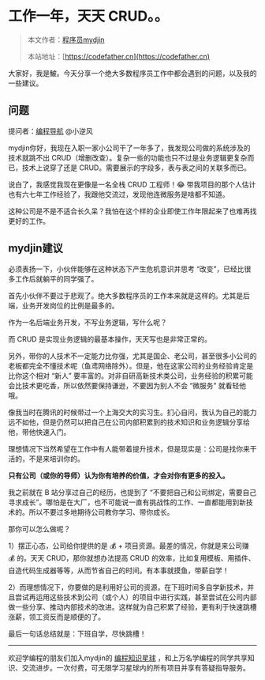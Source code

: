 # 工作一年，天天 CRUD。。

> 本文作者：[程序员mydjin](https://yuyuanweb.feishu.cn/wiki/Abldw5WkjidySxkKxU2cQdAtnah)
>
> 本站地址：[https://codefather.cn](https://codefather.cn)

大家好，我是鮍。今天分享一个绝大多数程序员工作中都会遇到的问题，以及我的一些建议。

## 问题

提问者：[编程导航](https://mp.weixin.qq.com/s?__biz=MzI1NDczNTAwMA==&mid=2247542286&idx=1&sn=6685eaf9dd41cb318553975715723f3a&chksm=e9c2c1f9deb548efc3edc40de3f8dae5cf604eede1ed02e6ef3dcd520f81a286b8cdfbe03515&token=1679026663&lang=zh_CN&scene=21#wechat_redirect) @小逆风

mydjin你好，我现在入职一家小公司干了一年多了，我发现公司做的系统涉及的技术就跳不出 CRUD（增删改查）。复杂一些的功能也只不过是业务逻辑更复杂而已，技术上说穿了还是 CRUD。需要展示的字段多，表与表之间的关联多而已。

说白了，我感觉我现在更像是一名全栈 CRUD 工程师！😂 带我项目的那个人估计也有六七年工作经验了，我跟他交流过，发现他连微服务是啥都不知道。

这种公司是不是不适合长久呆？我怕在这个样的企业即使工作年限起来了也难再找更好的工作。

## mydjin建议

必须表扬一下，小伙伴能够在这种状态下产生危机意识并思考 “改变”，已经比很多工作后就躺平的同学强了。

首先小伙伴不要过于悲观了。绝大多数程序员的工作本来就是这样的。尤其是后端，业务开发岗位的比例是最多的。

作为一名后端业务开发，不写业务逻辑，写什么呢？

而 CRUD 是实现业务逻辑的最基本操作，天天写也是非常正常的。

另外，带你的人技术不一定能力比你强，尤其是国企、老公司，甚至很多小公司的老板都完全不懂技术呢（鱼鸢网络除外）。但是，他在这家公司的业务经验肯定是比你这个相对 “新人” 要丰富的。对非自研高新技术类公司，业务经验的积累可能会比技术更吃香，所以依然要保持谦逊，不要因为别人不会 “微服务” 就看轻他哦。

像我当时在腾讯的时候带过一个上海交大的实习生。扪心自问，我认为自己的能力远不如他，但是仍然可以把自己在公司内部积累到的技术知识和业务逻辑分享给他，带他快速入门。

理想情况下当然希望在工作中有人能带着提升技术，但是现实是：公司是找你来干活的，不是来培训你的。

**只有公司（或你的导师）认为你有培养的价值，才会对你有更多的投入。**

我之前就在 B 站分享过自己的经历，也提到了 “不要把自己和公司绑定，需要自己寻求成长”。哪怕是在大厂，也不可能说一直有挑战性的工作、一直都能用到新技术的。所以不要过多地期待公司教你学习、带你成长。

那你可以怎么做呢？

1）摆正心态，公司给你提供的是 💰 + 项目资源。最差的情况，你就是来公司赚 💰 的。天天 CRUD，那你就想办法提高 CRUD 的效率，比如复用模板、用插件、自造代码生成器等等，从而节省自己的时间。有本事就摸鱼，带薪自学！

2）而理想情况下，你要做的是利用好公司的资源，在下班时间多自学新技术，并且尝试再运用这些技术到公司（或个人）的项目中进行实践，甚至尝试在公司内部做一些分享、推动内部技术的改进。这样就为自己积累了经验，更有利于快速跳槽涨薪，领工资反而是顺便的了。

最后一句话总结就是：下班自学，尽快跳槽！



------


欢迎学编程的朋友们加入mydjin的 [编程知识星球](https://mp.weixin.qq.com/s?__biz=MzI1NDczNTAwMA==&mid=2247539132&idx=2&sn=45af016dee0c03491750f76ba8fdbd25&chksm=e9c2be4bdeb5375d3253155b4053263109a631620b7cb9074e2fe1b4a5b1604ef92c522b606e&token=292259508&lang=zh_CN&scene=21#wechat_redirect) ，和上万名学编程的同学共享知识、交流进步。一次付费，可无限学习星球内的所有项目并享有答疑指导服务。